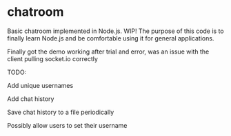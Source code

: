# chatroom
Basic chatroom implemented in Node.js. WIP! The purpose of this code is to finally learn Node.js and be comfortable using it for general applications.

Finally got the demo working after trial and error, was an issue with the client pulling socket.io correctly

TODO:

  Add unique usernames

  Add chat history

  Save chat history to a file periodically

  Possibly allow users to set their username
  
